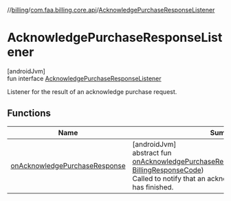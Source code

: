 //[billing](../../../index.md)/[com.faa.billing.core.api](../index.md)/[AcknowledgePurchaseResponseListener](index.md)

# AcknowledgePurchaseResponseListener

[androidJvm]\
fun interface [AcknowledgePurchaseResponseListener](index.md)

Listener for the result of an acknowledge purchase request.

## Functions

| Name | Summary |
|---|---|
| [onAcknowledgePurchaseResponse](on-acknowledge-purchase-response.md) | [androidJvm]<br>abstract fun [onAcknowledgePurchaseResponse](on-acknowledge-purchase-response.md)(billingResponseCode: [BillingResponseCode](../-billing-response-code/index.md))<br>Called to notify that an acknowledge purchase operation has finished. |
